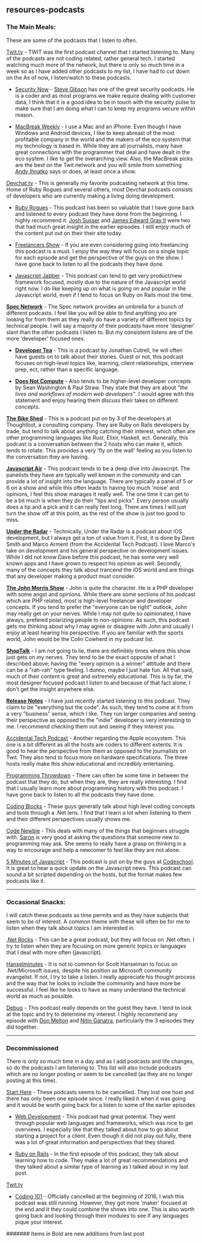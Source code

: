 ## resources-podcasts

### The Main Meals:

These are some of the podcasts that I listen to often.

[Twit.tv](https://twit.tv/) - TWIT was the first podcast channel that I started listening to. Many of the podcasts are not coding related, rather general tech. I started watching much more of the network, but there is only so much time in a week so as I have added other podcasts to my list, I have had to cut down on the As of now, I listen/watch to these podcasts.

* [Security Now](https://twit.tv/shows/security-now) - [Steve Gibson](https://twitter.com/SGgrc) has one of the great security podcasts. He is a coder and as most programs we make require dealing with customer data, I think that it is a good idea to be in touch with the security pulse to make sure that I am doing what I can to keep my programs secure within reason.

* [MacBreak Weekly](https://twit.tv/shows/macbreak-weekly) - I use a Mac and an iPhone. Even though I have Windows and Android devices, I like to keep abreast of the most profitable company in the world and the makers of the eco system that my technology is based in. While they are all journalists, many have great connections with the programmer that deal and have dealt in the eco system. I like to get the overarching view. Also, the MacBreak picks are the best on the Twit network and you will smile from something [Andy Ihnatko](https://twitter.com/Ihnatko) says or does, at least once a show.

[Devchat.tv](https://devchat.tv/) - This is generally my favorite podcasting network at this time. Home of Ruby Rogues and several others, most Devchat podcasts consists of developers who are currently making a living doing development.

* [Ruby Rogues](https://devchat.tv/ruby-rogues) - This podcast has been so valuable that I have gone back and listened to every podcast they have done from the beginning. I highly recommend it. [Josh Susser](https://twitter.com/joshsusser) and [James Edward Gray II](https://twitter.com/jeg2) were two that had much great insight in the earlier episodes. I still enjoy much of the content put out on their their site today.

* [Freelancers Show](https://devchat.tv/freelancers) - If you are even considering going into freelancing this podcast is a must. I enjoy the way they will focus on a single topic for each episode and get the perspective of the guys on the show. I have gone back to listen to all the podcasts they have done.

* [Javascript Jabber](https://devchat.tv/js-jabber) - This podcast can tend to get very product/new framework focused, mostly due to the nature of the Javascript world right now. I do like keeping up on what is going on and popular in the Javascript world, even if I tend to focus on Ruby on Rails most the time.


**[Spec Network](http://spec.fm/)** - The Spec network provides an umbrella for a bunch of different podcasts. I feel like you will be able to find anything you are looking for from them as they really do have a variety of different topics by technical people. I will say a majority of their podcasts have more 'designer' slant than the other podcasts I listen to. But my consistent listens are of the more 'developer' focused ones. 

* **[Developer Tea](http://spec.fm/podcasts/developer-tea)** - This is a podcast by Jonathan Cutrell, he will often have guests on to talk about their stories. Guest or not, this podcast focuses on high-level topics like, learning, client relationships, interview prep, ect, rather than a specific language. 

* **[Does Not Compute](http://spec.fm/podcasts/does-not-compute)** - Also tends to be higher-level developer concepts by Sean Washington & Paul Straw. They state that they are about _"the lives and workflows of modern web developers"_. I would agree with this statement and enjoy hearing them discuss their takes on different concepts. 

**[The Bike Shed](http://bikeshed.fm/)** - This is a podcast put on by 3 of the developers at Thoughtbot, a consulting company. They are Ruby on Rails developers by trade, but tend to talk about anything catching their interest, which often are other programming languages like Rust, Elixir, Haskell, ect. Generally, this podcast is a conversation between the 2 hosts who can make it, which tends to rotate. This provides a very 'fly on the wall' feeling as you listen to the conversation they are having. 

**[Javascript Air](http://javascriptair.com/)** - This podcast tends to be a deep dive into Javascript. The panelists they have are typically well known in the community and can provide a lot of insight into the language. There are typically a panel of 5 or 6 on a show and while this often leads to having too much 'noise' and opinions, I feel this show manages it really well. The one time it can get to be a bit much is when they do their "tips and picks". Every person usually does a tip and a pick and it can really feel long. There are times I will just turn the show off at this point, as the rest of the show is just too good to miss. 

**[Under the Radar](https://www.relay.fm/radar)** - Technically, Under the Radar is a podcast about iOS development, but I always get a ton of value from it. First, it is done by Dave Smith and Marco Arment (from the Accidental Tech Podcast). I love Marco's take on development and his general perspective on development issues. While I did not know Dave before this podcast, he has some very well known apps and I have grown to respect his opinion as well. Secondly, many of the concepts they talk about trancend the iOS world and are things that any developer making a product must consider. 

**[The John Morris Show](http://www.johnmorrisonline.com/johnmorrisshow/)** - John is quite the character. He is a PHP developer with some angst and opinions. While there are some sections of his podcast which are PHP related, most is high-level freelancer and developer concepts. If you tend to prefer the "everyone can be right" outlook, John may really get on your nerves. While I may not quite so opinionated, I have always, prefered polarizing people to non-opinions. As such, this podcast gets me thinking about why I may agree or disagree with John and usually I enjoy at least hearing his perspective. If you are familiar with the sports world, John would be the Colin Cowherd in my podcast list. 

**[ShopTalk](http://shoptalkshow.com/)** - I am not going to lie, there are definitely times where this show just gets on my nerves. They tend to be the exact opposite of what I described above; having the "every opinion is a winner" attitude and there can be a "rah-rah" type feeling. I dunno, maybe I just hate fun. All that said, much of their content is great and extremely educational. This is by far, the most designer focused podcast I listen to and because of that fact alone, I don't get the insight anywhere else. 

**[Release Notes](http://releasenotes.tv/)** - I have just recently started listening to this podcast. They claim to be "everything but the code". As such, they tend to come at it from a very "business" sense, which I like. They run larger companies and seeing their perspective as opposed to the "indie" developer is very interesting to me. I recommend checking them out and seeing if they interest you. 

[Accidental Tech Podcast](http://atp.fm/) - Another regarding the Apple ecosystem. This one is a bit different as all the hosts are coders to different extents. It is good to hear the perspective from them as opposed to the journalists on Twit.  They also tend to focus more on hardware specifications. The three hosts really make this show educational and incredibly entertaining.

[Programming Throwdown](http://www.programmingthrowdown.com/) - There can often be some time in between the podcast that they do, but when they are, they are really interesting. I find that I usually learn more about programming history with this podcast. I have gone back to listen to all the podcasts they have done.

[Coding Blocks](http://www.codingblocks.net/) - These guys generally talk about high level coding concepts and tools through a .Net lens. I find that I learn a lot when listening to them and their different perspectives usually shows me.

[Code Newbie](http://www.codenewbie.org/) - This deals with many of the things that beginners struggle with. [Saron](https://twitter.com/saronyitbarek?lang=en) is very good at asking the questions that someone new to programming may ask. She seems to really have a grasp on thinking in a way to encourage and help a newcomer to feel like they are not alone.

[5 Minutes of Javascript](https://fivejs.codeschool.com/) - This podcast is put on by the guys at [Codeschool](https://www.codeschool.com/). It is great to hear a quick update on the Javascript news. This podcast can sound a bit scripted depending on the hosts, but the format makes few podcasts like it.

-------------------------------------------

### Occasional Snacks:

I will catch these podcasts as time permits and as they have subjects that seem to be of interest. A common theme with these will often be for me to listen when they talk about topics I am interested in.

[.Net Rocks](https://www.dotnetrocks.com/) - This can be a great podcast, but they will focus on .Net often. I try to listen when they are focusing on more generic topics or languages that I deal with more often (javascript).

[Hanselminutes](http://hanselminutes.com/) - It is not to common for Scott Hanselman to focus on .Net/Microsoft issues, despite his position as Microsoft community evangelist. If not, I try to take a listen. I really appreciate his thought process and the way that he looks to include the community and have more be successful. I feel like he looks to have as many understand the technical world as much as possible.

[Debug](http://www.imore.com/debug) - This podcast really depends on the guest they have. I tend to look at the topic and try to determine my interest. I highly recommend any episode with [Don Melton](https://twitter.com/donmelton) and [Nitin Ganatra](https://twitter.com/nitinganatra?lang=en), particularly the 3 episodes they did together.

-------------------------------------------

### Decommissioned

There is only so much time in a day and as I add podcasts and life changes, so do the podcasts I am listening to. This list will also include podcasts which are no longer posting or seem to be cancelled (as they are no longer posting at this time).

[Start Here](http://starthere.fm/) - These podcasts seems to be cancelled. They lost one host and there has only been one episode since. I really liked it when it was going and it would be worth going back for a listen to some of the earlier episodes

* [Web Development](http://starthere.fm/category/webdev) - This podcast had great potential. They went through popular web languages and frameworks, which was nice to get overviews. I especially like that they talked about how to go about starting a project for a client. Even though it did not play out fully, there was a lot of great information and perspectives that they shared.

* [Ruby on Rails](http://starthere.fm/category/rubyonrails) - In the first episode of this podcast, they talk about learning how to code. They make a lot of great recommendations and they talked about a similar type of learning as I talked about in my last post.

[Twit.tv](https://twit.tv/)

* [Coding 101](https://twit.tv/shows/coding-101) - Officially cancelled at the beginning of 2016, I wish this podcast was still running. However, they got more 'maker' focused at the end and it they could combine the shows into one. This is also worth going back and looking through their modules to see if any languages pique your interest.


####### Items in Bold are new additions from last post
